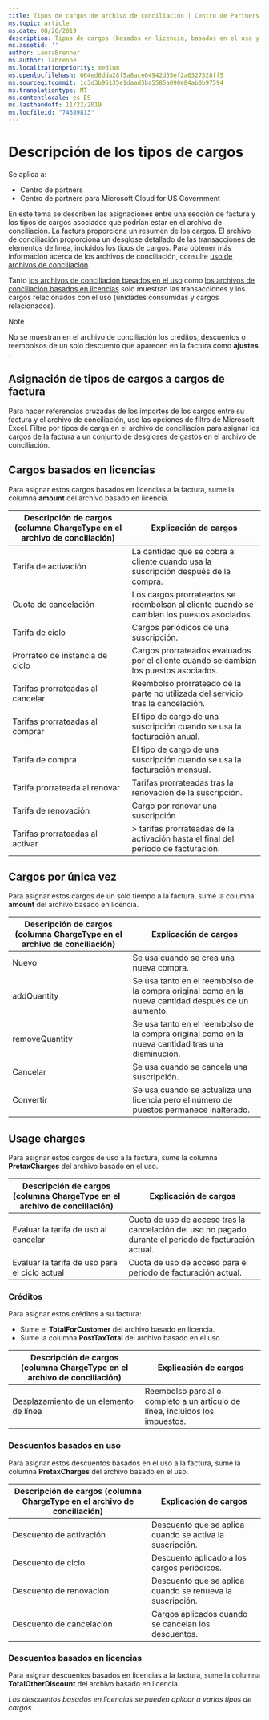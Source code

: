 ```yaml
---
title: Tipos de cargos de archivo de conciliación | Centro de Partners
ms.topic: article
ms.date: 08/26/2019
description: Tipos de cargos (basados en licencia, basados en el uso y único), créditos y descuentos en los archivos de conciliación del centro de Partners.
ms.assetid: ''
author: LauraBrenner
ms.author: labrenne
ms.localizationpriority: medium
ms.openlocfilehash: 064ed6dda28f5a8ace64942d55ef2a6327528ff5
ms.sourcegitcommit: 1c3d3b95135e1daad5ba5585a090e84ab0b97594
ms.translationtype: MT
ms.contentlocale: es-ES
ms.lasthandoff: 11/22/2019
ms.locfileid: "74389813"
---
```

# <a name="understand-charge-types"></a>Descripción de los tipos de cargos

Se aplica a:

- Centro de partners
- Centro de partners para Microsoft Cloud for US Government

En este tema se describen las asignaciones entre una sección de factura y los tipos de cargos asociados que podrían estar en el archivo de conciliación. La factura proporciona un resumen de los cargos. El archivo de conciliación proporciona un desglose detallado de las transacciones de elementos de línea, incluidos los tipos de cargos. Para obtener más información acerca de los archivos de conciliación, consulte [uso de archivos de conciliación](use-the-reconciliation-files.md).

Tanto [los archivos de conciliación basados en el uso](usage-based-recon-files.md) como [los archivos de conciliación basados en licencias](license-based-recon-files.md) solo muestran las transacciones y los cargos relacionados con el uso (unidades consumidas y cargos relacionados).

> [!NOTE]
> No se muestran en el archivo de conciliación los créditos, descuentos o reembolsos de un solo descuento que aparecen en la factura como **ajustes** .

## <a name="map-charge-types-to-invoice-charges"></a>Asignación de tipos de cargos a cargos de factura

Para hacer referencias cruzadas de los importes de los cargos entre su factura y el archivo de conciliación, use las opciones de filtro de Microsoft Excel. Filtre por tipos de carga en el archivo de conciliación para asignar los cargos de la factura a un conjunto de desgloses de gastos en el archivo de conciliación.

## <a name="license-based-charges"></a>Cargos basados en licencias

Para asignar estos cargos basados en licencias a la factura, sume la columna **amount** del archivo basado en licencia.

| Descripción de cargos (columna ChargeType en el archivo de conciliación) | Explicación de cargos |
| ------------------------------------------------------------- | ------------------ |
| Tarifa de activación | La cantidad que se cobra al cliente cuando usa la suscripción después de la compra. |
| Cuota de cancelación | Los cargos prorrateados se reembolsan al cliente cuando se cambian los puestos asociados. |
| Tarifa de ciclo | Cargos periódicos de una suscripción. |
| Prorrateo de instancia de ciclo | Cargos prorrateados evaluados por el cliente cuando se cambian los puestos asociados. |
| Tarifas prorrateadas al cancelar | Reembolso prorrateado de la parte no utilizada del servicio tras la cancelación. |
| Tarifas prorrateadas al comprar | El tipo de cargo de una suscripción cuando se usa la facturación anual. |
| Tarifa de compra | El tipo de cargo de una suscripción cuando se usa la facturación mensual. |
| Tarifa prorrateada al renovar | Tarifas prorrateadas tras la renovación de la suscripción. |
| Tarifa de renovación | Cargo por renovar una suscripción |
| Tarifas prorrateadas al activar | > tarifas prorrateadas de la activación hasta el final del período de facturación. |

## <a name="one-time-charges"></a>Cargos por única vez

Para asignar estos cargos de un solo tiempo a la factura, sume la columna **amount** del archivo basado en licencia.

| Descripción de cargos (columna ChargeType en el archivo de conciliación) | Explicación de cargos |
| ------------------------------------------------------------- | ------------------ |
| Nuevo | Se usa cuando se crea una nueva compra. |
| addQuantity | Se usa tanto en el reembolso de la compra original como en la nueva cantidad después de un aumento. |
| removeQuantity | Se usa tanto en el reembolso de la compra original como en la nueva cantidad tras una disminución. |
| Cancelar | Se usa cuando se cancela una suscripción. |
| Convertir | Se usa cuando se actualiza una licencia pero el número de puestos permanece inalterado. |

## <a name="usage-charges"></a>Usage charges

Para asignar estos cargos de uso a la factura, sume la columna **PretaxCharges** del archivo basado en el uso.

| Descripción de cargos (columna ChargeType en el archivo de conciliación) | Explicación de cargos |
| ------------------------------------------------------------- | ------------------ |
| Evaluar la tarifa de uso al cancelar | Cuota de uso de acceso tras la cancelación del uso no pagado durante el período de facturación actual. |
| Evaluar la tarifa de uso para el ciclo actual | Cuota de uso de acceso para el período de facturación actual. |

### <a name="credits"></a>Créditos

Para asignar estos créditos a su factura:

- Sume el **TotalForCustomer** del archivo basado en licencia.
- Sume la columna **PostTaxTotal** del archivo basado en el uso.

| Descripción de cargos (columna ChargeType en el archivo de conciliación) | Explicación de cargos |
| ------------------------------------------------------------- | ------------------ |
| Desplazamiento de un elemento de línea | Reembolso parcial o completo a un artículo de línea, incluidos los impuestos. |

### <a name="usage-based-discounts"></a>Descuentos basados en uso

Para asignar estos descuentos basados en el uso a la factura, sume la columna **PretaxCharges** del archivo basado en el uso.

| Descripción de cargos (columna ChargeType en el archivo de conciliación) | Explicación de cargos |
| ------------------------------------------------------------- | ------------------ |
| Descuento de activación | Descuento que se aplica cuando se activa la suscripción. |
| Descuento de ciclo | Descuento aplicado a los cargos periódicos. |
| Descuento de renovación | Descuento que se aplica cuando se renueva la suscripción. |
| Descuento de cancelación | Cargos aplicados cuando se cancelan los descuentos. |

### <a name="license-based-discounts"></a>Descuentos basados en licencias

Para asignar descuentos basados en licencias a la factura, sume la columna **TotalOtherDiscount** del archivo basado en licencia.

*Los descuentos basados en licencias se pueden aplicar a varios tipos de cargos.*
